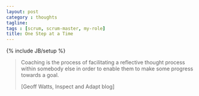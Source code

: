 ```yaml
---
layout: post
category : thoughts
tagline: 
tags : [scrum, scrum-master, my-role]
title: One Step at a Time
---
```

{% include JB/setup %}


> Coaching is the process of facilitating a reflective thought process 
> within somebody else 
> in order to enable them to make some progress towards a goal. 
>
> <footer>[Geoff Watts, Inspect and Adapt blog]</footer>


<!--

Other ideas:

 * What is teaching
 * What is mentoring
 * What is advising
 
-->

 [Geoff Watts, Inspect and Adapt blog]: https://inspectandadapt.com/blog/pair-coaching/
 [Growing Agile blog on coaching roles]: http://www.growingagile.co.za/2016/03/the-9-coaching-roles/